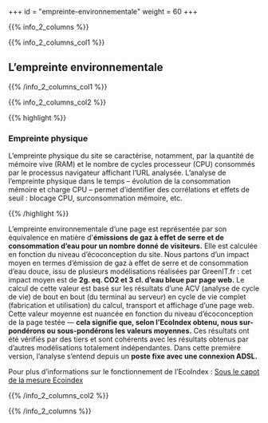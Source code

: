+++
id = "empreinte-environnementale"
weight = 60
+++

{{% info_2_columns %}}

{{% info_2_columns_col1 %}}

## L’empreinte environnementale

{{% /info_2_columns_col1 %}}

{{% info_2_columns_col2 %}}

{{% highlight %}}

### Empreinte physique

L’empreinte physique du site se caractérise, notamment, par la quantité de mémoire vive (RAM) et le nombre de cycles
processeur (CPU) consommés par le processus navigateur affichant l’URL analysée. L’analyse de l’empreinte physique dans
le temps – évolution de la consommation mémoire et charge CPU – permet d’identifier des corrélations et effets de seuil
: blocage CPU, surconsommation mémoire, etc.

{{% /highlight %}}

L’empreinte environnementale d’une page est représentée par son équivalence en matière d'**émissions de gaz à effet de
serre et de consommation d’eau pour un nombre donné de visiteurs.** Elle est calculée en fonction du niveau
d’éco&shy;conception du site. Nous partons d’un impact moyen en termes d’émission de gaz à effet de serre et de
consommation d’eau douce, issu de plusieurs modélisations réalisées par GreenIT.fr : cet impact moyen est de **2g. eq.
CO2 et 3 cl. d’eau bleue par page web.** Le calcul de cette valeur est basé sur les résultats d’une ACV (analyse de
cycle de vie) de bout en bout (du terminal au serveur) en cycle de vie complet (fabrication et utilisation) du calcul,
transport et affichage d’une page web. Cette valeur moyenne est nuancée en fonction du niveau d’éco&shy;conception de la
page testée — **cela signifie que, selon l’EcoIndex obtenu, nous sur-pondérons ou sous-pondérons les valeurs moyennes.**
Ces résultats ont été vérifiés par des tiers et sont cohérents avec les résultats obtenus par d’autres modélisations
totalement indépendantes. Dans cette première version, l’analyse s’entend depuis un **poste fixe avec une connexion
ADSL.**

Pour plus d’informations sur le fonctionnement de l’EcoIndex :
[Sous le capot de la mesure Ecoindex](https://blog.octo.com/sous-le-capot-de-la-mesure-ecoindex/)

{{% /info_2_columns_col2 %}}

{{% /info_2_columns %}}
